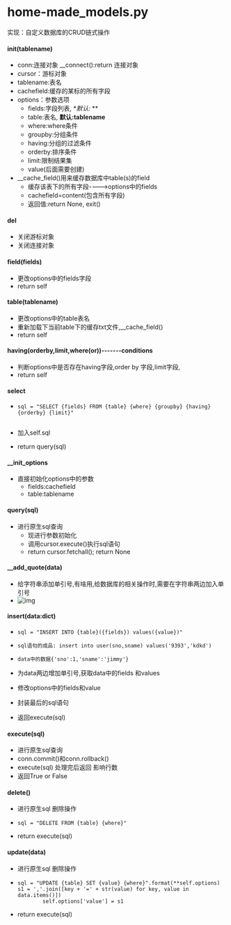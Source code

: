# home-made_models.py

实现：自定义数据库的CRUD链式操作

#### init(tablename)

- conn:连接对象        __connect():return 连接对象
- cursor：游标对象
- tablename:表名
- cachefield:缓存的某标的所有字段
- options：参数选项
  - fields:字段列表,  **默认:*  **
  - table:表名,  **默认:tablename**
  - where:where条件
  - groupby:分组条件
  - having:分组的过滤条件
  - orderby:排序条件
  - limit:限制结果集
  - value(后面需要创建)
- __cache_field()用来缓存数据库中table(s)的field
  - 缓存该表下的所有字段---->options中的fields
  - cachefield=content(包含所有字段)
  - 返回值:return None,  exit()

#### del

- 关闭游标对象
- 关闭连接对象

#### field(fields)

- 更改options中的fields字段
- return self

#### table(tablename)

- 更改options中的table表名
- 重新加载下当前table下的缓存txt文件,__cache_field()
- return self

#### having(orderby,limit,where(or))-------conditions

- 判断options中是否存在having字段,order by 字段,limit字段,
- return self

#### select

- ```mysql
  sql = "SELECT {fields} FROM {table} {where} {groupby} {having} {orderby} {limit}"
  
  
  ```

- 加入self.sql
- return query(sql)

#### __init_options

- 直接初始化options中的参数
  - fields:cachefield
  - table:tablename

#### query(sql)

- 进行原生sql查询
  - 现进行参数初始化
  - 调用cursor.execute()执行sql语句
  - return cursor.fetchall();    return None

#### __add_quote(data)

- 给字符串添加单引号,有啥用,给数据库的相关操作时,需要在字符串两边加入单引号
- ![img](file:///C:\Users\Actions\AppData\Roaming\Tencent\Users\2602594534\TIM\WinTemp\RichOle\31X230V9AXJ(9BX1E2@YH)9.png)

#### insert(data:dict)

- ```mysql
  sql = "INSERT INTO {table}({fields}) values({value})"
  
  ```

- ```mysql
  sql语句的成品: insert into user(sno,sname) values('9393','kdkd')
  ```

- ```
  data中的数据{'sno':1,'sname':'jimmy'}
  ```

- 为data两边增加单引号,获取data中的fields 和values
- 修改options中的fields和value
- 封装最后的sql语句
- 返回execute(sql)

#### execute(sql)

- 进行原生sql查询
- conn.commit()和conn.rollback()
- execute(sql) 处理完后返回  影响行数
- 返回True or False

#### delete()

- 进行原生sql 删除操作

- ```
  sql = "DELETE FROM {table} {where}"
  ```

- return execute(sql)

#### update(data)

- 进行原生sql 删除操作

- ```mysql
  sql = "UPDATE {table} SET {value} {where}".format(**self.options)
  s1 = ','.join([key + '=' + str(value) for key, value in data.items()])
          self.options['value'] = s1
  ```

- return execute(sql)